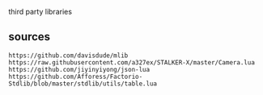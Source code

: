 third party libraries

## sources

```
https://github.com/davisdude/mlib
https://raw.githubusercontent.com/a327ex/STALKER-X/master/Camera.lua
https://github.com/jiyinyiyong/json-lua
https://github.com/Afforess/Factorio-Stdlib/blob/master/stdlib/utils/table.lua
```
